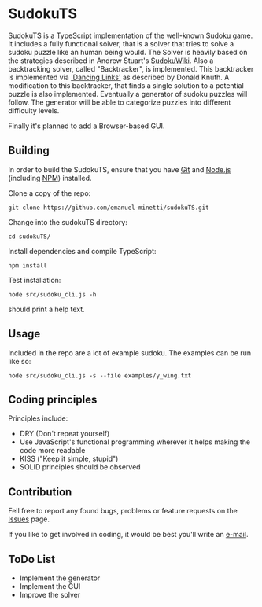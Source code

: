 # SudokuTS
SudokuTS is a [TypeScript](https://www.typescriptlang.org/) implementation of the well-known
[Sudoku](https://en.wikipedia.org/wiki/Sudoku) game. It includes  a fully functional solver,
that is a solver that tries to solve a sudoku puzzle like an human being would. The Solver
is heavily based on the strategies described
in Andrew Stuart's [SudokuWiki](http://www.sudokuwiki.org/sudoku.htm).
Also a backtracking solver, called "Backtracker", is implemented. This backtracker is implemented
via ['Dancing Links'](http://lanl.arxiv.org/pdf/cs/0011047) as described by Donald Knuth.
A modification to this backtracker, that finds a single solution to a potential puzzle
is also implemented. Eventually a generator of sudoku puzzles will follow.
The generator will be able to categorize puzzles into different difficulty levels.

Finally it's planned to add a Browser-based GUI.

## Building
In order to build the SudokuTS, ensure that you have [Git](https://git-scm.com/downloads)
and [Node.js](https://nodejs.org/) (including [NPM](https://www.npmjs.com/)) installed.

Clone a copy of the repo:
    
    git clone https://github.com/emanuel-minetti/sudokuTS.git
Change into the sudokuTS directory:

    cd sudokuTS/
Install dependencies and compile TypeScript:    

    npm install
Test installation:

    node src/sudoku_cli.js -h
should print a help text.

## Usage

Included in the repo are a lot of example sudoku. The examples can be run like so:

    node src/sudoku_cli.js -s --file examples/y_wing.txt
    
## Coding principles

Principles include:
 - DRY (Don't repeat yourself)
 - Use JavaScript's functional programming wherever it helps making the code more readable 
 - KISS ("Keep it simple, stupid")
 - SOLID principles should be observed

## Contribution
Fell free to report any found bugs, problems or feature requests on the
[Issues](https://github.com/emanuel-minetti/sudokuTS/issues) page.

If you like to get involved in coding, it would be best you'll write an [e-mail](mailto:e.minetti@posteo.de). 

## ToDo List
- Implement the generator
- Implement the GUI
- Improve the solver
